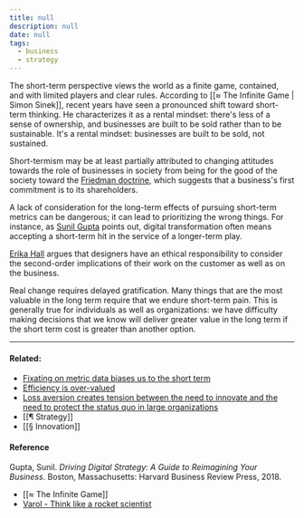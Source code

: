 ```yaml
---
title: null
description: null
date: null
tags:
  - business
  - strategy
---
```


The short-term perspective views the world as a finite game, contained, and with limited players and clear rules. According to [[≈ The Infinite Game | Simon Sinek]], recent years have seen a pronounced shift toward short-term thinking. He characterizes it as a rental mindset: there's less of a sense of ownership, and businesses are built to be sold rather than to be sustainable. It's a rental mindset: businesses are built to be sold, not sustained.

Short-termism may be at least partially attributed to changing attitudes towards the role of businesses in society from being for the good of the society toward the [Friedman doctrine](https://publish.obsidian.md/mobydiction/Friedman+doctrine), which suggests that a business's first commitment is to its shareholders.

A lack of consideration for the long-term effects of pursuing short-term metrics can be dangerous; it can lead to prioritizing the wrong things. For instance, as [Sunil Gupta](https://publish.obsidian.md/mobydiction/Gupta+-+Driving+Digital+Strategy) points out, digital transformation often means accepting a short-term hit in the service of a longer-term play.

[Erika Hall](https://publish.obsidian.md/mobydiction/Hall+-+Thinking+in+Triplicate) argues that designers have an ethical responsibility to consider the second-order implications of their work on the customer as well as on the business.

Real change requires delayed gratification. Many things that are the most valuable in the long term require that we endure short-term pain. This is generally true for individuals as well as organizations: we have difficulty making decisions that we know will deliver greater value in the long term if the short term cost is greater than another option.

---

#### Related:

- [Fixating on metric data biases us to the short term](https://publish.obsidian.md/mobydiction/notes/Fixating+on+metric+data+biases+us+to+the+short+term)
- [Efficiency is over-valued](https://publish.obsidian.md/mobydiction/Efficiency+is+over-valued)
- [Loss aversion creates tension between the need to innovate and the need to protect the status quo in large organizations](https://publish.obsidian.md/mobydiction/notes/Loss+aversion+creates+tension+between+the+need+to+innovate+and+the+need+to+protect+the+status+quo+in+large+organizations)
- [[¶ Strategy]]
- [[§ Innovation]]

#### Reference

Gupta, Sunil. _Driving Digital Strategy: A Guide to Reimagining Your Business_. Boston, Massachusetts: Harvard Business Review Press, 2018.

- [[≈ The Infinite Game]]
- [Varol - Think like a rocket scientist](https://publish.obsidian.md/mobydiction/Varol+-+Think+Like+a+Rocket+Scientist)

